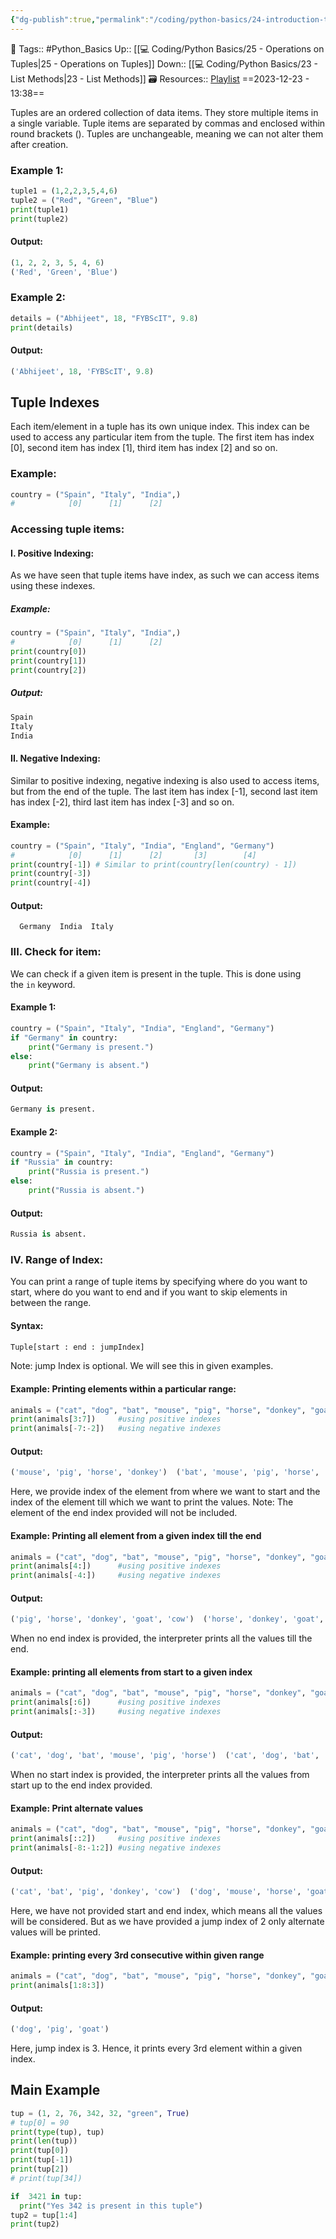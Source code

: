 ```yaml
---
{"dg-publish":true,"permalink":"/coding/python-basics/24-introduction-to-tuples/","dgPassFrontmatter":true,"noteIcon":"3","created":"2023-12-23T13:38:15.702+05:30","updated":"2023-12-24T21:31:04.855+05:30"}
---
```


🧶 Tags:: #Python_Basics 
Up:: [[💻 Coding/Python Basics/25 - Operations on Tuples\|25 - Operations on Tuples]]
Down:: [[💻 Coding/Python Basics/23 - List Methods\|23 - List Methods]]
🗃 Resources:: [Playlist](https://www.youtube.com/playlist?list=PLu0W_9lII9agwh1XjRt242xIpHhPT2llg)
==2023-12-23 - 13:38==

Tuples are an ordered collection of data items. They store multiple items in a single variable. Tuple items are separated by commas and enclosed within round brackets (). Tuples are unchangeable, meaning we can not alter them after creation.

### Example 1:
```python
tuple1 = (1,2,2,3,5,4,6)
tuple2 = ("Red", "Green", "Blue")
print(tuple1)
print(tuple2)
```

#### Output:
```python
(1, 2, 2, 3, 5, 4, 6)
('Red', 'Green', 'Blue')
```

### Example 2:
```python
details = ("Abhijeet", 18, "FYBScIT", 9.8)
print(details)
```

#### Output:
```python
('Abhijeet', 18, 'FYBScIT', 9.8)
```

## Tuple Indexes

Each item/element in a tuple has its own unique index. This index can be used to access any particular item from the tuple. The first item has index [0], second item has index [1], third item has index [2] and so on.

### Example:
```python
country = ("Spain", "Italy", "India",)
#            [0]      [1]      [2]
```

### Accessing tuple items:

#### I. Positive Indexing:
As we have seen that tuple items have index, as such we can access items using these indexes.

##### Example:
```python
country = ("Spain", "Italy", "India",)
#            [0]      [1]      [2]
print(country[0])
print(country[1])
print(country[2])
```

##### Output:
```python
Spain
Italy
India
```

#### II. Negative Indexing:
Similar to positive indexing, negative indexing is also used to access items, but from the end of the tuple. The last item has index [-1], second last item has index [-2], third last item has index [-3] and so on.

#### Example:
```python
country = ("Spain", "Italy", "India", "England", "Germany")
#            [0]      [1]      [2]       [3]        [4]
print(country[-1]) # Similar to print(country[len(country) - 1])
print(country[-3])
print(country[-4])
```

#### Output:
`   Germany  India  Italy   `

### III. Check for item:
We can check if a given item is present in the tuple. This is done using the `in` keyword.

#### Example 1:
```python
country = ("Spain", "Italy", "India", "England", "Germany")
if "Germany" in country:
	print("Germany is present.")
else:
	print("Germany is absent.")
```

#### Output:
```python
Germany is present.
```

#### Example 2:
```python
country = ("Spain", "Italy", "India", "England", "Germany")
if "Russia" in country:
	print("Russia is present.")
else:
	print("Russia is absent.")
```

#### Output:
```python
Russia is absent.
```

### IV. Range of Index:
You can print a range of tuple items by specifying where do you want to start, where do you want to end and if you want to skip elements in between the range.

#### Syntax:
```python
Tuple[start : end : jumpIndex]
```

Note: jump Index is optional. We will see this in given examples.

#### Example: Printing elements within a particular range:
```python
animals = ("cat", "dog", "bat", "mouse", "pig", "horse", "donkey", "goat", "cow") 
print(animals[3:7])     #using positive indexes
print(animals[-7:-2])   #using negative indexes
```

#### Output:
```python
('mouse', 'pig', 'horse', 'donkey')  ('bat', 'mouse', 'pig', 'horse', 'donkey')
```

Here, we provide index of the element from where we want to start and the index of the element till which we want to print the values. Note: The element of the end index provided will not be included.

#### Example: Printing all element from a given index till the end
```python
animals = ("cat", "dog", "bat", "mouse", "pig", "horse", "donkey", "goat", "cow") 
print(animals[4:])      #using positive indexes
print(animals[-4:])     #using negative indexes
```

#### Output:
```python
('pig', 'horse', 'donkey', 'goat', 'cow')  ('horse', 'donkey', 'goat', 'cow')
```

When no end index is provided, the interpreter prints all the values till the end.

#### Example: printing all elements from start to a given index
```python
animals = ("cat", "dog", "bat", "mouse", "pig", "horse", "donkey", "goat", "cow") 
print(animals[:6])      #using positive indexes
print(animals[:-3])     #using negative indexes
```

#### Output:
```python
('cat', 'dog', 'bat', 'mouse', 'pig', 'horse')  ('cat', 'dog', 'bat', 'mouse', 'pig', 'horse')
```

When no start index is provided, the interpreter prints all the values from start up to the end index provided.

#### Example: Print alternate values
```python
animals = ("cat", "dog", "bat", "mouse", "pig", "horse", "donkey", "goat", "cow")
print(animals[::2])     #using positive indexes
print(animals[-8:-1:2]) #using negative indexes
```

#### Output:
```python
('cat', 'bat', 'pig', 'donkey', 'cow')  ('dog', 'mouse', 'horse', 'goat')
```

Here, we have not provided start and end index, which means all the values will be considered. But as we have provided a jump index of 2 only alternate values will be printed.

#### Example: printing every 3rd consecutive within given range
```python
animals = ("cat", "dog", "bat", "mouse", "pig", "horse", "donkey", "goat", "cow")
print(animals[1:8:3])
```

#### Output:
```python
('dog', 'pig', 'goat')
```

Here, jump index is 3. Hence, it prints every 3rd element within a given index.

## Main Example
```python
tup = (1, 2, 76, 342, 32, "green", True)
# tup[0] = 90
print(type(tup), tup)
print(len(tup))
print(tup[0])
print(tup[-1])
print(tup[2])
# print(tup[34])

if  3421 in tup:
  print("Yes 342 is present in this tuple")
tup2 = tup[1:4]
print(tup2)
```